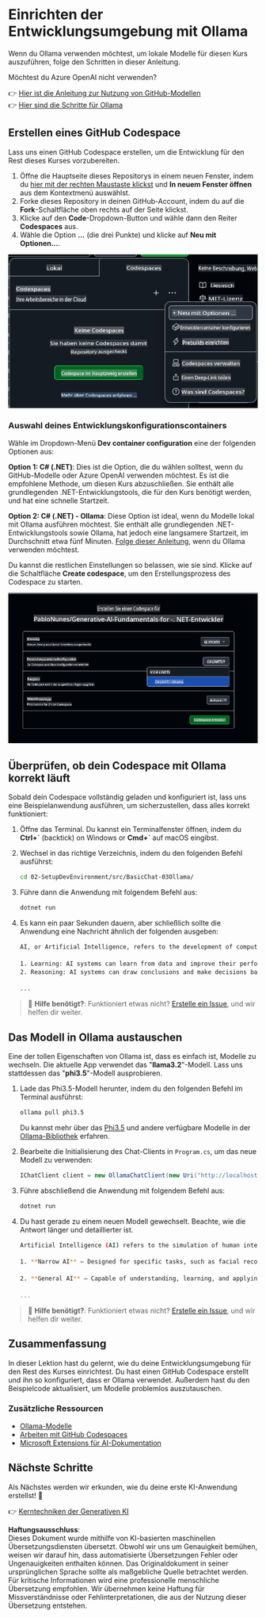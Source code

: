 # Einrichten der Entwicklungsumgebung mit Ollama

Wenn du Ollama verwenden möchtest, um lokale Modelle für diesen Kurs auszuführen, folge den Schritten in dieser Anleitung.

Möchtest du Azure OpenAI nicht verwenden?

👉 [Hier ist die Anleitung zur Nutzung von GitHub-Modellen](README.md)  
👉 [Hier sind die Schritte für Ollama](getting-started-ollama.md)

## Erstellen eines GitHub Codespace

Lass uns einen GitHub Codespace erstellen, um die Entwicklung für den Rest dieses Kurses vorzubereiten.

1. Öffne die Hauptseite dieses Repositorys in einem neuen Fenster, indem du [hier mit der rechten Maustaste klickst](https://github.com/microsoft/Generative-AI-for-beginners-dotnet) und **In neuem Fenster öffnen** aus dem Kontextmenü auswählst.
1. Forke dieses Repository in deinen GitHub-Account, indem du auf die **Fork**-Schaltfläche oben rechts auf der Seite klickst.
1. Klicke auf den **Code**-Dropdown-Button und wähle dann den Reiter **Codespaces** aus.
1. Wähle die Option **...** (die drei Punkte) und klicke auf **Neu mit Optionen...**.

![Erstellen eines Codespace mit benutzerdefinierten Optionen](../../../translated_images/creating-codespace.0e7334f85cf4c8d0e080a0d5b4c76c24c5bbe6bddf48dcd1403e092ea0d9bce9.de.png)

### Auswahl deines Entwicklungskonfigurationscontainers

Wähle im Dropdown-Menü **Dev container configuration** eine der folgenden Optionen aus:

**Option 1: C# (.NET)**: Dies ist die Option, die du wählen solltest, wenn du GitHub-Modelle oder Azure OpenAI verwenden möchtest. Es ist die empfohlene Methode, um diesen Kurs abzuschließen. Sie enthält alle grundlegenden .NET-Entwicklungstools, die für den Kurs benötigt werden, und hat eine schnelle Startzeit.

**Option 2: C# (.NET) - Ollama**: Diese Option ist ideal, wenn du Modelle lokal mit Ollama ausführen möchtest. Sie enthält alle grundlegenden .NET-Entwicklungstools sowie Ollama, hat jedoch eine langsamere Startzeit, im Durchschnitt etwa fünf Minuten. [Folge dieser Anleitung](getting-started-ollama.md), wenn du Ollama verwenden möchtest.

Du kannst die restlichen Einstellungen so belassen, wie sie sind. Klicke auf die Schaltfläche **Create codespace**, um den Erstellungsprozess des Codespace zu starten.

![Auswahl deiner Entwicklungscontainer-Konfiguration](../../../translated_images/select-container-codespace.9b8ca34b6ff8b4cb80973924cbc1894cf7672d233b0055b47f702db60c4c6221.de.png)

## Überprüfen, ob dein Codespace mit Ollama korrekt läuft

Sobald dein Codespace vollständig geladen und konfiguriert ist, lass uns eine Beispielanwendung ausführen, um sicherzustellen, dass alles korrekt funktioniert:

1. Öffne das Terminal. Du kannst ein Terminalfenster öffnen, indem du **Ctrl+\`** (backtick) on Windows or **Cmd+`** auf macOS eingibst.

1. Wechsel in das richtige Verzeichnis, indem du den folgenden Befehl ausführst:

    ```bash
    cd 02-SetupDevEnvironment/src/BasicChat-03Ollama/
    ```

1. Führe dann die Anwendung mit folgendem Befehl aus:

    ```bash
    dotnet run
    ```

1. Es kann ein paar Sekunden dauern, aber schließlich sollte die Anwendung eine Nachricht ähnlich der folgenden ausgeben:

    ```bash
    AI, or Artificial Intelligence, refers to the development of computer systems that can perform tasks that typically require human intelligence, such as:

    1. Learning: AI systems can learn from data and improve their performance over time.
    2. Reasoning: AI systems can draw conclusions and make decisions based on the data they have been trained on.
    
    ...
    ```

> 🙋 **Hilfe benötigt?**: Funktioniert etwas nicht? [Erstelle ein Issue](https://github.com/microsoft/Generative-AI-for-beginners-dotnet/issues/new?template=Blank+issue), und wir helfen dir weiter.

## Das Modell in Ollama austauschen

Eine der tollen Eigenschaften von Ollama ist, dass es einfach ist, Modelle zu wechseln. Die aktuelle App verwendet das "**llama3.2**"-Modell. Lass uns stattdessen das "**phi3.5**"-Modell ausprobieren.

1. Lade das Phi3.5-Modell herunter, indem du den folgenden Befehl im Terminal ausführst:

    ```bash
    ollama pull phi3.5
    ```

    Du kannst mehr über das [Phi3.5](https://ollama.com/library/phi3.5) und andere verfügbare Modelle in der [Ollama-Bibliothek](https://ollama.com/library/) erfahren.

1. Bearbeite die Initialisierung des Chat-Clients in `Program.cs`, um das neue Modell zu verwenden:

    ```csharp
    IChatClient client = new OllamaChatClient(new Uri("http://localhost:11434/"), "phi3.5");
    ```

1. Führe abschließend die Anwendung mit folgendem Befehl aus:

    ```bash
    dotnet run
    ```

1. Du hast gerade zu einem neuen Modell gewechselt. Beachte, wie die Antwort länger und detaillierter ist.

    ```bash
    Artificial Intelligence (AI) refers to the simulation of human intelligence processes by machines, especially computer systems. These processes include learning (the acquisition of information and accumulation of knowledge), reasoning (using the acquired knowledge to make deductions or decisions), and self-correction. AI can manifest in various forms:

    1. **Narrow AI** – Designed for specific tasks, such as facial recognition software, voice assistants like Siri or Alexa, autonomous vehicles, etc., which operate under a limited preprogrammed set of behaviors and rules but excel within their domain when compared to humans in these specialized areas.

    2. **General AI** – Capable of understanding, learning, and applying intelligence broadly across various domains like human beings do (natural language processing, problem-solving at a high level). General AIs are still largely theoretical as we haven't yet achieved this form to the extent necessary for practical applications beyond narrow tasks.
    
    ...
    ```

> 🙋 **Hilfe benötigt?**: Funktioniert etwas nicht? [Erstelle ein Issue](https://github.com/microsoft/Generative-AI-for-beginners-dotnet/issues/new?template=Blank+issue), und wir helfen dir weiter.

## Zusammenfassung

In dieser Lektion hast du gelernt, wie du deine Entwicklungsumgebung für den Rest des Kurses einrichtest. Du hast einen GitHub Codespace erstellt und ihn so konfiguriert, dass er Ollama verwendet. Außerdem hast du den Beispielcode aktualisiert, um Modelle problemlos auszutauschen.

### Zusätzliche Ressourcen

- [Ollama-Modelle](https://ollama.com/search)  
- [Arbeiten mit GitHub Codespaces](https://docs.github.com/en/codespaces/getting-started)  
- [Microsoft Extensions für AI-Dokumentation](https://learn.microsoft.com/en-us/dotnet/)

## Nächste Schritte

Als Nächstes werden wir erkunden, wie du deine erste KI-Anwendung erstellst! 🚀

👉 [Kerntechniken der Generativen KI](../03-CoreGenerativeAITechniques/readme.md)

**Haftungsausschluss**:  
Dieses Dokument wurde mithilfe von KI-basierten maschinellen Übersetzungsdiensten übersetzt. Obwohl wir uns um Genauigkeit bemühen, weisen wir darauf hin, dass automatisierte Übersetzungen Fehler oder Ungenauigkeiten enthalten können. Das Originaldokument in seiner ursprünglichen Sprache sollte als maßgebliche Quelle betrachtet werden. Für kritische Informationen wird eine professionelle menschliche Übersetzung empfohlen. Wir übernehmen keine Haftung für Missverständnisse oder Fehlinterpretationen, die aus der Nutzung dieser Übersetzung entstehen.